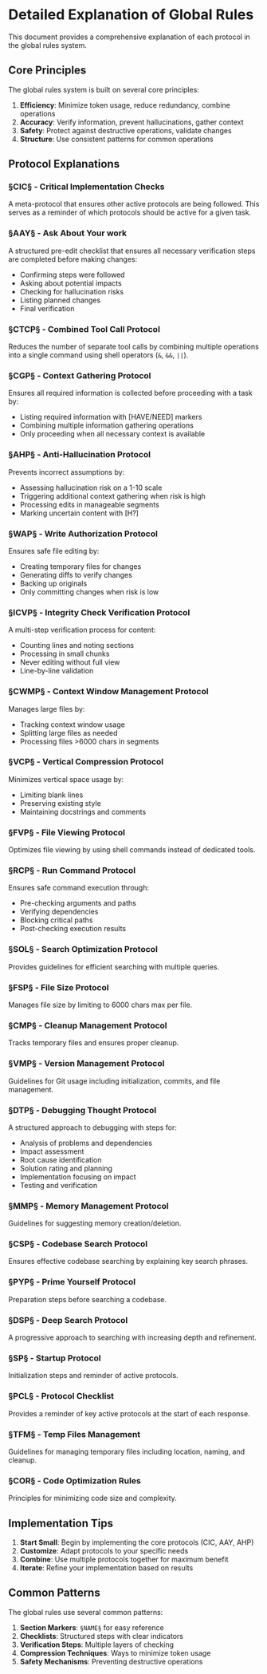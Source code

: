 # Detailed Explanation of Global Rules

This document provides a comprehensive explanation of each protocol in the global rules system.

## Core Principles

The global rules system is built on several core principles:

1. **Efficiency**: Minimize token usage, reduce redundancy, combine operations
2. **Accuracy**: Verify information, prevent hallucinations, gather context
3. **Safety**: Protect against destructive operations, validate changes
4. **Structure**: Use consistent patterns for common operations

## Protocol Explanations

### §CIC§ - Critical Implementation Checks
A meta-protocol that ensures other active protocols are being followed. This serves as a reminder of which protocols should be active for a given task.

### §AAY§ - Ask About Your work
A structured pre-edit checklist that ensures all necessary verification steps are completed before making changes:
- Confirming steps were followed
- Asking about potential impacts
- Checking for hallucination risks
- Listing planned changes
- Final verification

### §CTCP§ - Combined Tool Call Protocol
Reduces the number of separate tool calls by combining multiple operations into a single command using shell operators (`&`, `&&`, `||`).

### §CGP§ - Context Gathering Protocol
Ensures all required information is collected before proceeding with a task by:
- Listing required information with [HAVE/NEED] markers
- Combining multiple information gathering operations
- Only proceeding when all necessary context is available

### §AHP§ - Anti-Hallucination Protocol
Prevents incorrect assumptions by:
- Assessing hallucination risk on a 1-10 scale
- Triggering additional context gathering when risk is high
- Processing edits in manageable segments
- Marking uncertain content with [H?]

### §WAP§ - Write Authorization Protocol
Ensures safe file editing by:
- Creating temporary files for changes
- Generating diffs to verify changes
- Backing up originals
- Only committing changes when risk is low

### §ICVP§ - Integrity Check Verification Protocol
A multi-step verification process for content:
- Counting lines and noting sections
- Processing in small chunks
- Never editing without full view
- Line-by-line validation

### §CWMP§ - Context Window Management Protocol
Manages large files by:
- Tracking context window usage
- Splitting large files as needed
- Processing files >6000 chars in segments

### §VCP§ - Vertical Compression Protocol
Minimizes vertical space usage by:
- Limiting blank lines
- Preserving existing style
- Maintaining docstrings and comments

### §FVP§ - File Viewing Protocol
Optimizes file viewing by using shell commands instead of dedicated tools.

### §RCP§ - Run Command Protocol
Ensures safe command execution through:
- Pre-checking arguments and paths
- Verifying dependencies
- Blocking critical paths
- Post-checking execution results

### §SOL§ - Search Optimization Protocol
Provides guidelines for efficient searching with multiple queries.

### §FSP§ - File Size Protocol
Manages file size by limiting to 6000 chars max per file.

### §CMP§ - Cleanup Management Protocol
Tracks temporary files and ensures proper cleanup.

### §VMP§ - Version Management Protocol
Guidelines for Git usage including initialization, commits, and file management.

### §DTP§ - Debugging Thought Protocol
A structured approach to debugging with steps for:
- Analysis of problems and dependencies
- Impact assessment
- Root cause identification
- Solution rating and planning
- Implementation focusing on impact
- Testing and verification

### §MMP§ - Memory Management Protocol
Guidelines for suggesting memory creation/deletion.

### §CSP§ - Codebase Search Protocol
Ensures effective codebase searching by explaining key search phrases.

### §PYP§ - Prime Yourself Protocol
Preparation steps before searching a codebase.

### §DSP§ - Deep Search Protocol
A progressive approach to searching with increasing depth and refinement.

### §SP§ - Startup Protocol
Initialization steps and reminder of active protocols.

### §PCL§ - Protocol Checklist
Provides a reminder of key active protocols at the start of each response.

### §TFM§ - Temp Files Management
Guidelines for managing temporary files including location, naming, and cleanup.

### §COR§ - Code Optimization Rules
Principles for minimizing code size and complexity.

## Implementation Tips

1. **Start Small**: Begin by implementing the core protocols (CIC, AAY, AHP)
2. **Customize**: Adapt protocols to your specific needs
3. **Combine**: Use multiple protocols together for maximum benefit
4. **Iterate**: Refine your implementation based on results

## Common Patterns

The global rules use several common patterns:

1. **Section Markers**: `§NAME§` for easy reference
2. **Checklists**: Structured steps with clear indicators
3. **Verification Steps**: Multiple layers of checking
4. **Compression Techniques**: Ways to minimize token usage
5. **Safety Mechanisms**: Preventing destructive operations
